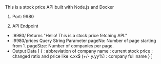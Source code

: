 This is a stock price API built with Node.js and Docker

1. Port: 9980

2. API Endpoint
- <server>:9980/
Returns "Hello! This is a stock price fetching API."
- <server>:9980/prices
Query String Parameter
pageNo: Number of page starting from 1.
pageSize: Number of companies per page.
- Output Data
[
    {
        <symbol>: abbreviation of company name
        <price>: current stock price
        <changes>: changed ratio and price like x.xx$ (+/- y.yy%)
        <name>: company full name
    }
]